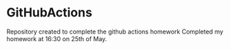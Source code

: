# GitHubActions
Repository created to complete the github actions homework
Completed my homework at 16:30 on 25th of May.
